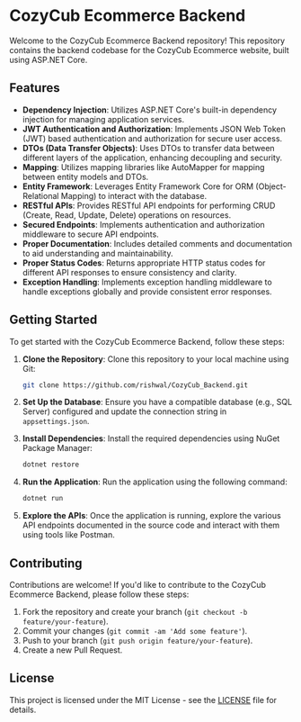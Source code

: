# CozyCub Ecommerce Backend

Welcome to the CozyCub Ecommerce Backend repository! This repository contains the backend codebase for the CozyCub Ecommerce website, built using ASP.NET Core.

## Features

- **Dependency Injection**: Utilizes ASP.NET Core's built-in dependency injection for managing application services.
- **JWT Authentication and Authorization**: Implements JSON Web Token (JWT) based authentication and authorization for secure user access.
- **DTOs (Data Transfer Objects)**: Uses DTOs to transfer data between different layers of the application, enhancing decoupling and security.
- **Mapping**: Utilizes mapping libraries like AutoMapper for mapping between entity models and DTOs.
- **Entity Framework**: Leverages Entity Framework Core for ORM (Object-Relational Mapping) to interact with the database.
- **RESTful APIs**: Provides RESTful API endpoints for performing CRUD (Create, Read, Update, Delete) operations on resources.
- **Secured Endpoints**: Implements authentication and authorization middleware to secure API endpoints.
- **Proper Documentation**: Includes detailed comments and documentation to aid understanding and maintainability.
- **Proper Status Codes**: Returns appropriate HTTP status codes for different API responses to ensure consistency and clarity.
- **Exception Handling**: Implements exception handling middleware to handle exceptions globally and provide consistent error responses.

## Getting Started

To get started with the CozyCub Ecommerce Backend, follow these steps:

1. **Clone the Repository**: Clone this repository to your local machine using Git:
   ```bash
   git clone https://github.com/rishwal/CozyCub_Backend.git
   ```

2. **Set Up the Database**: Ensure you have a compatible database (e.g., SQL Server) configured and update the connection string in `appsettings.json`.

3. **Install Dependencies**: Install the required dependencies using NuGet Package Manager:
   ```bash
   dotnet restore
   ```

4. **Run the Application**: Run the application using the following command:
   ```bash
   dotnet run
   ```

5. **Explore the APIs**: Once the application is running, explore the various API endpoints documented in the source code and interact with them using tools like Postman.

## Contributing

Contributions are welcome! If you'd like to contribute to the CozyCub Ecommerce Backend, please follow these steps:

1. Fork the repository and create your branch (`git checkout -b feature/your-feature`).
2. Commit your changes (`git commit -am 'Add some feature'`).
3. Push to your branch (`git push origin feature/your-feature`).
4. Create a new Pull Request.

## License

This project is licensed under the MIT License - see the [LICENSE](LICENSE) file for details.

